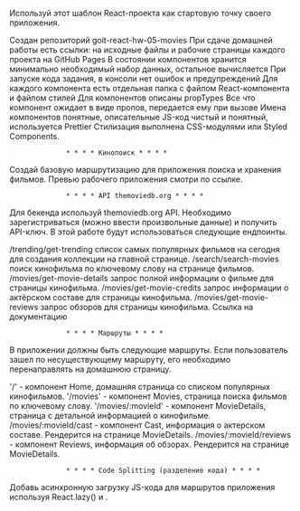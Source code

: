 Используй этот шаблон React-проекта как стартовую точку своего приложения.

Создан репозиторий goit-react-hw-05-movies При сдаче домашней работы есть
ссылки: на исходные файлы и рабочие страницы каждого проекта на GitHub Pages В
состоянии компонентов хранится минимально необходимый набор данных, остальное
вычисляется При запуске кода задания, в консоли нет ошибок и предупреждений Для
каждого компонента есть отдельная папка с файлом React-компонента и файлом
стилей Для компонентов описаны propTypes Все что компонент ожидает в виде
пропов, передается ему при вызове Имена компонентов понятные, описательные
JS-код чистый и понятный, используется Prettier Стилизация выполнена
CSS-модулями или Styled Components.

                  * * * * Кинопоиск * * * *

Создай базовую маршрутизацию для приложения поиска и хранения фильмов. Превью
рабочего приложения смотри по ссылке.

                  * * * * API themoviedb.org * * * *

Для бекенда используй themoviedb.org API. Необходимо зарегистриваться (можно
ввести произвольные данные) и получить API-ключ. В этой работе будут
использоваться следующие ендпоинты.

/trending/get-trending список самых популярных фильмов на сегодня для создания
коллекции на главной странице. /search/search-movies поиск кинофильма по
ключевому слову на странице фильмов. /movies/get-movie-details запрос полной
информации о фильме для страницы кинофильма. /movies/get-movie-credits запрос
информации о актёрском составе для страницы кинофильма.
/movies/get-movie-reviews запрос обзоров для страницы кинофильма. Ссылка на
документацию

                  * * * * Маршруты * * * *

В приложении должны быть следующие маршруты. Если пользователь зашел по
несуществующему маршруту, его необходимо перенаправлять на домашнюю страницу.

'/' - компонент Home, домашняя страница со списком популярных кинофильмов.
'/movies' - компонент Movies, страница поиска фильмов по ключевому слову.
'/movies/:movieId' - компонент MovieDetails, страница с детальной информацией о
кинофильме. /movies/:movieId/cast - компонент Cast, информация о актерском
составе. Рендерится на странице MovieDetails. /movies/:movieId/reviews -
компонент Reviews, информация об обзорах. Рендерится на странице MovieDetails.

                  * * * * Code Splitting (разделение кода) * * * *

Добавь асинхронную загрузку JS-кода для маршрутов приложения используя
React.lazy() и <Suspense>.

